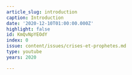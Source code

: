 ```yaml
---
article_slug: introduction
caption: Introduction
date: '2020-12-10T01:00:00.000Z'
highlight: false
id: KmQvNpYEOdY
index: 0
issue: content/issues/crises-et-prophetes.md
type: youtube
years: 2020

---
```

